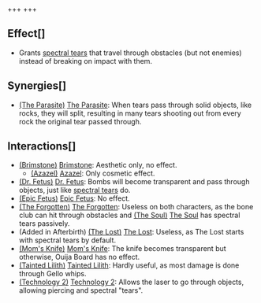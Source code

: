 +++
+++

Effect[]
--------


* Grants [spectral tears](/wiki/Spectral_tears "Spectral tears") that travel through obstacles (but not enemies) instead of breaking on impact with them.


Synergies[]
-----------


* [(The Parasite)](/wiki/The_Parasite "The Parasite") [The Parasite](/wiki/The_Parasite "The Parasite"): When tears pass through solid objects, like rocks, they will split, resulting in many tears shooting out from every rock the original tear passed through.


Interactions[]
--------------


* [(Brimstone)](/wiki/Brimstone "Brimstone") [Brimstone](/wiki/Brimstone "Brimstone"): Aesthetic only, no effect.
	+ [(Azazel)](/wiki/Azazel "Azazel") [Azazel](/wiki/Azazel "Azazel"): Only cosmetic effect.
* [(Dr. Fetus)](/wiki/Dr._Fetus "Dr. Fetus") [Dr. Fetus](/wiki/Dr._Fetus "Dr. Fetus"): Bombs will become transparent and pass through objects, just like [spectral tears](/wiki/Spectral_tears "Spectral tears") do.
* [(Epic Fetus)](/wiki/Epic_Fetus "Epic Fetus") [Epic Fetus](/wiki/Epic_Fetus "Epic Fetus"): No effect.
* [(The Forgotten)](/wiki/The_Forgotten "The Forgotten") [The Forgotten](/wiki/The_Forgotten "The Forgotten"): Useless on both characters, as the bone club can hit through obstacles and  [(The Soul)](/wiki/The_Soul_(Character) "The Soul") [The Soul](/wiki/The_Soul_(Character) "The Soul (Character)") has spectral tears passively.
* (Added in Afterbirth)  [(The Lost)](/wiki/The_Lost "The Lost") [The Lost](/wiki/The_Lost "The Lost"): Useless, as The Lost starts with spectral tears by default.
* [(Mom's Knife)](/wiki/Mom%27s_Knife "Mom's Knife") [Mom's Knife](/wiki/Mom%27s_Knife "Mom's Knife"): The knife becomes transparent but otherwise, Ouija Board has no effect.
* [(Tainted Lilith)](/wiki/Tainted_Lilith "Tainted Lilith") [Tainted Lilith](/wiki/Tainted_Lilith "Tainted Lilith"): Hardly useful, as most damage is done through Gello whips.
* [(Technology 2)](/wiki/Technology_2 "Technology 2") [Technology 2](/wiki/Technology_2 "Technology 2"): Allows the laser to go through objects, allowing piercing and spectral "tears".


